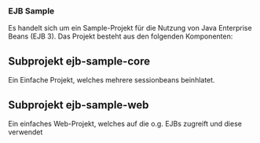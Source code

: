 ### EJB Sample

Es handelt sich um ein Sample-Projekt für die Nutzung von Java Enterprise Beans (EJB 3).
Das Projekt besteht aus den folgenden Komponenten:

## Subprojekt ejb-sample-core
Ein Einfache Projekt, welches mehrere sessionbeans beinhlatet.

## Subprojekt ejb-sample-web
Ein einfaches Web-Projekt, welches auf die o.g. EJBs zugreift und diese verwendet

